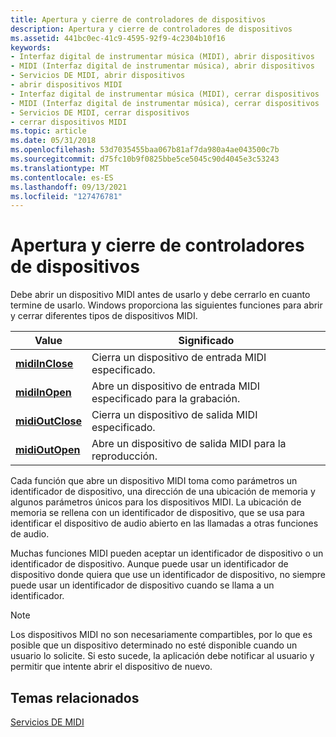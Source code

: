 ```yaml
---
title: Apertura y cierre de controladores de dispositivos
description: Apertura y cierre de controladores de dispositivos
ms.assetid: 441bc0ec-41c9-4595-92f9-4c2304b10f16
keywords:
- Interfaz digital de instrumentar música (MIDI), abrir dispositivos
- MIDI (Interfaz digital de instrumentar música), abrir dispositivos
- Servicios DE MIDI, abrir dispositivos
- abrir dispositivos MIDI
- Interfaz digital de instrumentar música (MIDI), cerrar dispositivos
- MIDI (Interfaz digital de instrumentar música), cerrar dispositivos
- Servicios DE MIDI, cerrar dispositivos
- cerrar dispositivos MIDI
ms.topic: article
ms.date: 05/31/2018
ms.openlocfilehash: 53d7035455baa067b81af7da980a4ae043500c7b
ms.sourcegitcommit: d75fc10b9f0825bbe5ce5045c90d4045e3c53243
ms.translationtype: MT
ms.contentlocale: es-ES
ms.lasthandoff: 09/13/2021
ms.locfileid: "127476781"
---
```

# <a name="opening-and-closing-device-drivers"></a>Apertura y cierre de controladores de dispositivos

Debe abrir un dispositivo MIDI antes de usarlo y debe cerrarlo en cuanto termine de usarlo. Windows proporciona las siguientes funciones para abrir y cerrar diferentes tipos de dispositivos MIDI.



| Value                                | Significado                                            |
|--------------------------------------|----------------------------------------------------|
| [**midiInClose**](/windows/win32/api/mmeapi/nf-mmeapi-midiinclose)   | Cierra un dispositivo de entrada MIDI especificado.              |
| [**midiInOpen**](/windows/win32/api/mmeapi/nf-mmeapi-midiinopen)     | Abre un dispositivo de entrada MIDI especificado para la grabación. |
| [**midiOutClose**](/windows/win32/api/mmeapi/nf-mmeapi-midioutclose) | Cierra un dispositivo de salida MIDI especificado.             |
| [**midiOutOpen**](/windows/win32/api/mmeapi/nf-mmeapi-midioutopen)   | Abre un dispositivo de salida MIDI para la reproducción.           |



 

Cada función que abre un dispositivo MIDI toma como parámetros un identificador de dispositivo, una dirección de una ubicación de memoria y algunos parámetros únicos para los dispositivos MIDI. La ubicación de memoria se rellena con un identificador de dispositivo, que se usa para identificar el dispositivo de audio abierto en las llamadas a otras funciones de audio.

Muchas funciones MIDI pueden aceptar un identificador de dispositivo o un identificador de dispositivo. Aunque puede usar un identificador de dispositivo donde quiera que use un identificador de dispositivo, no siempre puede usar un identificador de dispositivo cuando se llama a un identificador.

> [!Note]  
> Los dispositivos MIDI no son necesariamente compartibles, por lo que es posible que un dispositivo determinado no esté disponible cuando un usuario lo solicite. Si esto sucede, la aplicación debe notificar al usuario y permitir que intente abrir el dispositivo de nuevo.

 

## <a name="related-topics"></a>Temas relacionados

<dl> <dt>

[Servicios DE MIDI](midi-services.md)
</dt> </dl>

 

 